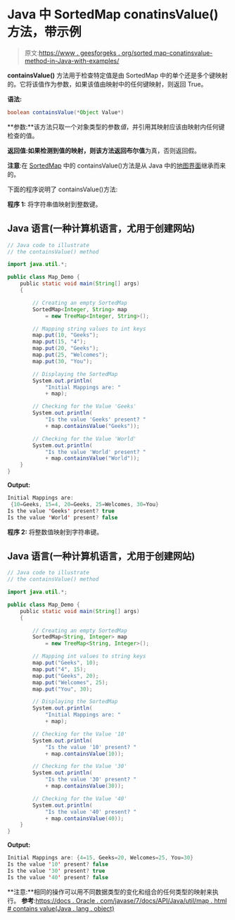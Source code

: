 # Java 中 SortedMap conatinsValue()方法，带示例

> 原文:[https://www . geesforgeks . org/sorted map-conatinsvalue-method-in-Java-with-examples/](https://www.geeksforgeeks.org/sortedmap-conatinsvalue-method-in-java-with-examples/)

**containsValue()** 方法用于检查特定值是由 SortedMap 中的单个还是多个键映射的。它将该值作为参数，如果该值由映射中的任何键映射，则返回 True。

**语法:**

```java
boolean containsValue(*Object Value*)
```

**参数:**该方法只取一个对象类型的参数*值*，并引用其映射应该由映射内任何键检查的值。

**返回值:**如果检测到值的映射，则该方法返回**布尔值**为真，否则返回假。

**注意**:在 [SortedMap](https://www.geeksforgeeks.org/sortedmap-java-examples/) 中的 containsValue()方法是从 Java 中的[地图界面](https://www.geeksforgeeks.org/map-interface-java-examples/)继承而来的。

下面的程序说明了 containsValue()方法:

**程序 1:** 将字符串值映射到整数键。

## Java 语言(一种计算机语言，尤用于创建网站)

```java
// Java code to illustrate
// the containsValue() method

import java.util.*;

public class Map_Demo {
    public static void main(String[] args)
    {

        // Creating an empty SortedMap
        SortedMap<Integer, String> map
            = new TreeMap<Integer, String>();

        // Mapping string values to int keys
        map.put(10, "Geeks");
        map.put(15, "4");
        map.put(20, "Geeks");
        map.put(25, "Welcomes");
        map.put(30, "You");

        // Displaying the SortedMap
        System.out.println(
            "Initial Mappings are: "
            + map);

        // Checking for the Value 'Geeks'
        System.out.println(
            "Is the value 'Geeks' present? "
            + map.containsValue("Geeks"));

        // Checking for the Value 'World'
        System.out.println(
            "Is the value 'World' present? "
            + map.containsValue("World"));
    }
}
```

**Output:** 

```java
Initial Mappings are:
 {10=Geeks, 15=4, 20=Geeks, 25=Welcomes, 30=You}
Is the value 'Geeks' present? true
Is the value 'World' present? false
```

**程序 2:** 将整数值映射到字符串键。

## Java 语言(一种计算机语言，尤用于创建网站)

```java
// Java code to illustrate
// the containsValue() method

import java.util.*;

public class Map_Demo {
    public static void main(String[] args)
    {

        // Creating an empty SortedMap
        SortedMap<String, Integer> map
            = new TreeMap<String, Integer>();

        // Mapping int values to string keys
        map.put("Geeks", 10);
        map.put("4", 15);
        map.put("Geeks", 20);
        map.put("Welcomes", 25);
        map.put("You", 30);

        // Displaying the SortedMap
        System.out.println(
            "Initial Mappings are: "
            + map);

        // Checking for the Value '10'
        System.out.println(
            "Is the value '10' present? "
            + map.containsValue(10));

        // Checking for the Value '30'
        System.out.println(
            "Is the value '30' present? "
            + map.containsValue(30));

        // Checking for the Value '40'
        System.out.println(
            "Is the value '40' present? "
            + map.containsValue(40));
    }
}
```

**Output:** 

```java
Initial Mappings are: {4=15, Geeks=20, Welcomes=25, You=30}
Is the value '10' present? false
Is the value '30' present? true
Is the value '40' present? false
```

**注意:**相同的操作可以用不同数据类型的变化和组合的任何类型的映射来执行。
**参考**:[https://docs . Oracle . com/javase/7/docs/API/Java/util/map . html # contains value(Java . lang . object)](https://docs.oracle.com/javase/7/docs/api/java/util/Map.html#containsValue(java.lang.Object))